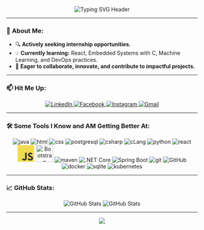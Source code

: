 <p align="center">
  <img src="https://readme-typing-svg.demolab.com?font=Fira+Code&size=30&duration=3000&pause=1000&color=00FF00&center=true&vCenter=true&width=600&height=100&lines=Hi%2C%20I'm%20Bibek%20Paudel;Software%20Engineering%20Student;Always%20Curious%20;Always%20Exploring%20" alt="Typing SVG Header" />
</p>

---

### 🚀 **About Me:**
- 🔍 **Actively seeking internship opportunities.**
- 💡 **Currently learning:** React, Embedded Systems with C, Machine Learning, and DevOps practices.
- 🌱 **Eager to collaborate, innovate, and contribute to impactful projects.**

---

### 📫 **Hit Me Up:**
<p align="center">
  <a href="https://www.linkedin.com/in/bibekpaudel/" target="_blank">
    <img align="center" src="https://upload.wikimedia.org/wikipedia/commons/c/ca/LinkedIn_logo_initials.png" alt="LinkedIn" height="30" width="40"/>
  </a>
  <a href="https://www.facebook.com/bibekk49" target="_blank">
    <img align="center" src="https://upload.wikimedia.org/wikipedia/commons/5/51/Facebook_f_logo_%282019%29.svg" alt="Facebook" height="30" width="40"/>
  </a>
  <a href="https://www.instagram.com/bibek____49/" target="_blank">
    <img align="center" src="https://upload.wikimedia.org/wikipedia/commons/a/a5/Instagram_icon.png" alt="Instagram" height="30" width="40"/>
  </a>
  <a href="mailto:bibekpaudel793@gmail.com" target="_blank">
    <img align="center" src="https://upload.wikimedia.org/wikipedia/commons/7/7e/Gmail_icon_%282020%29.svg" alt="Gmail" height="30" width="40"/>
  </a>
</p>


---

### 🛠️ **Some Tools I Know and AM Getting Better At:**
<p align="center">
  <img src="https://cdn.jsdelivr.net/gh/devicons/devicon/icons/java/java-original.svg" alt="java" width="45" height="45" title="Java"/>
  <img src="https://cdn.jsdelivr.net/gh/devicons/devicon/icons/html5/html5-original.svg" alt="html" width="45" height="45" title="HTML5"/>
  <img src="https://cdn.jsdelivr.net/gh/devicons/devicon/icons/css3/css3-original.svg" alt="css" width="45" height="45" title="CSS3"/>
  <img src="https://cdn.jsdelivr.net/gh/devicons/devicon/icons/postgresql/postgresql-original.svg" alt="postgresql" width="45" height="45" title="PostgreSQL"/>
  <img src="https://cdn.jsdelivr.net/gh/devicons/devicon/icons/csharp/csharp-original.svg" alt="csharp" width="45" height="45" title="C#"/>
  <img src="https://cdn.jsdelivr.net/gh/devicons/devicon/icons/c/c-original.svg" alt="cLang" width="45" height="45" title="C"/>
  <img src="https://cdn.jsdelivr.net/gh/devicons/devicon/icons/python/python-original-wordmark.svg" alt="python" width="45" height="45" title="Python"/>
  <img src="https://cdn.jsdelivr.net/gh/devicons/devicon/icons/react/react-original-wordmark.svg" alt="react" width="45" height="45" title="React"/>
  <img src="https://raw.githubusercontent.com/devicons/devicon/master/icons/javascript/javascript-original.svg" alt="javascript" width="45" height="45" title="JavaScript"/>
  <img src="https://cdn.jsdelivr.net/gh/devicons/devicon@latest/icons/bootstrap/bootstrap-original-wordmark.svg" width="45" height="45" title="Bootstrap"/>
  <img src="https://cdn.jsdelivr.net/gh/devicons/devicon/icons/maven/maven-original.svg" alt="maven" width="45" height="45" title="Maven"/>
  <img src="https://cdn.jsdelivr.net/gh/devicons/devicon/icons/dotnetcore/dotnetcore-original.svg" alt=".NET Core" width="45" height="45" title=".NET Core"/>
  <img src="https://cdn.jsdelivr.net/gh/devicons/devicon/icons/spring/spring-original.svg" alt="Spring Boot" width="45" height="45" title="Spring Boot"/>
  <img src="https://cdn.jsdelivr.net/gh/devicons/devicon/icons/git/git-original.svg" alt="git" width="45" height="45" title="Git"/>
<img src="https://upload.wikimedia.org/wikipedia/commons/9/91/Octicons-mark-github.svg" alt="GitHub" width="45" height="45" title="GitHub"/>
  <img src="https://cdn.jsdelivr.net/gh/devicons/devicon/icons/docker/docker-original.svg" alt="docker" width="45" height="45" title="Docker"/>
  <img src="https://cdn.jsdelivr.net/gh/devicons/devicon/icons/sqlite/sqlite-original.svg" alt="sqlite" width="45" height="45" title="SQLite"/>
<img src="https://cdn.jsdelivr.net/gh/devicons/devicon/icons/kubernetes/kubernetes-plain.svg" alt="kubernetes" width="45" height="45" title="Kubernetes"/>

</p>


---

### 📈 **GitHub Stats:**
<p align="center">
  <img src="https://github-readme-stats.vercel.app/api?username=bibekk49&show_icons=true&bg_color=#FFFFFF" alt="GitHub Stats" />
  <img src="https://github-readme-stats.vercel.app/api/top-langs/?username=bibekk49&layout=donut" alt="GitHub Stats" />
</p>

---

<p align="center">
  <img src="https://readme-typing-svg.demolab.com?font=Fira+Code&size=20&duration=3000&pause=1000&color=00FF00&center=true&vCenter=true&width=600&height=50&lines=Thanks+for+visiting!;" />
</p>
